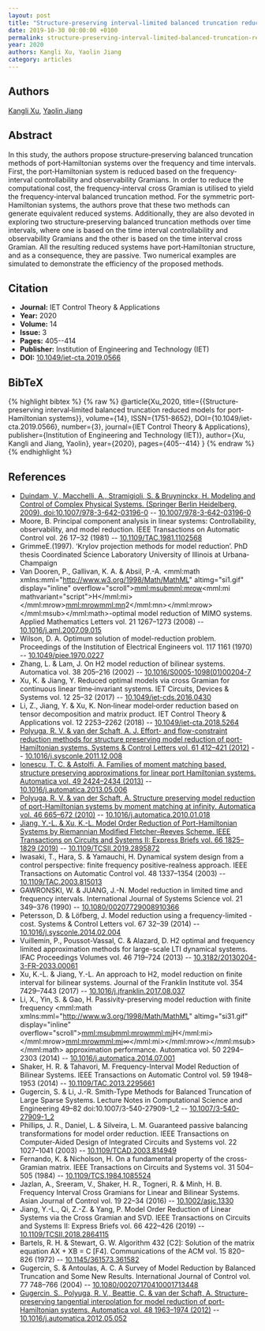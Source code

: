 ```yaml
---
layout: post
title: "Structure‐preserving interval‐limited balanced truncation reduced models for port‐Hamiltonian systems"
date: 2019-10-30 00:00:00 +0100
permalink: structure-preserving-interval-limited-balanced-truncation-reduced-models-for-port-hamiltonian-systems
year: 2020
authors: Kangli Xu, Yaolin Jiang
category: articles
---
```

 
## Authors
[Kangli Xu](authors/kangli-xu), [Yaolin Jiang](authors/yaolin-jiang)
 
## Abstract
In this study, the authors propose structure‐preserving balanced truncation methods of port‐Hamiltonian systems over the frequency and time intervals. First, the port‐Hamiltonian system is reduced based on the frequency‐interval controllability and observability Gramians. In order to reduce the computational cost, the frequency‐interval cross Gramian is utilised to yield the frequency‐interval balanced truncation method. For the symmetric port‐Hamiltonian systems, the authors prove that these two methods can generate equivalent reduced systems. Additionally, they are also devoted in exploring two structure‐preserving balanced truncation methods over time intervals, where one is based on the time interval controllability and observability Gramians and the other is based on the time interval cross Gramian. All the resulting reduced systems have port‐Hamiltonian structure, and as a consequence, they are passive. Two numerical examples are simulated to demonstrate the efficiency of the proposed methods.
 
## Citation
- **Journal:** IET Control Theory &amp; Applications
- **Year:** 2020
- **Volume:** 14
- **Issue:** 3
- **Pages:** 405--414
- **Publisher:** Institution of Engineering and Technology (IET)
- **DOI:** [10.1049/iet-cta.2019.0566](https://doi.org/10.1049/iet-cta.2019.0566)
 
## BibTeX
{% highlight bibtex %}
{% raw %}
@article{Xu_2020,
  title={{Structure‐preserving interval‐limited balanced truncation reduced models for port‐Hamiltonian systems}},
  volume={14},
  ISSN={1751-8652},
  DOI={10.1049/iet-cta.2019.0566},
  number={3},
  journal={IET Control Theory &amp; Applications},
  publisher={Institution of Engineering and Technology (IET)},
  author={Xu, Kangli and Jiang, Yaolin},
  year={2020},
  pages={405--414}
}
{% endraw %}
{% endhighlight %}
 
## References
- [Duindam, V., Macchelli, A., Stramigioli, S. & Bruyninckx, H. Modeling and Control of Complex Physical Systems. (Springer Berlin Heidelberg, 2009). doi:10.1007/978-3-642-03196-0](modeling-and-control-of-complex-physical-systems) -- [10.1007/978-3-642-03196-0](https://doi.org/10.1007/978-3-642-03196-0)
- Moore, B. Principal component analysis in linear systems: Controllability, observability, and model reduction. IEEE Transactions on Automatic Control vol. 26 17–32 (1981) -- [10.1109/TAC.1981.1102568](https://doi.org/10.1109/TAC.1981.1102568)
- GrimmeE.(1997). ‘Krylov projection methods for model reduction’. PhD thesis Coordinated Science Laboratory University of Illinois at Urbana‐Champaign
- Van Dooren, P., Gallivan, K. A. & Absil, P.-A. <mml:math xmlns:mml="http://www.w3.org/1998/Math/MathML" altimg="si1.gif" display="inline" overflow="scroll"><mml:msub><mml:mrow><mml:mi mathvariant="script">H</mml:mi></mml:mrow><mml:mrow><mml:mn>2</mml:mn></mml:mrow></mml:msub></mml:math>-optimal model reduction of MIMO systems. Applied Mathematics Letters vol. 21 1267–1273 (2008) -- [10.1016/j.aml.2007.09.015](https://doi.org/10.1016/j.aml.2007.09.015)
- Wilson, D. A. Optimum solution of model-reduction problem. Proceedings of the Institution of Electrical Engineers vol. 117 1161 (1970) -- [10.1049/piee.1970.0227](https://doi.org/10.1049/piee.1970.0227)
- Zhang, L. & Lam, J. On H2 model reduction of bilinear systems. Automatica vol. 38 205–216 (2002) -- [10.1016/S0005-1098(01)00204-7](https://doi.org/10.1016/S0005-1098(01)00204-7)
- Xu, K. & Jiang, Y. Reduced  optimal models via cross Gramian for continuous linear time‐invariant systems. IET Circuits, Devices &amp; Systems vol. 12 25–32 (2017) -- [10.1049/iet-cds.2016.0430](https://doi.org/10.1049/iet-cds.2016.0430)
- Li, Z., Jiang, Y. & Xu, K. Non‐linear model‐order reduction based on tensor decomposition and matrix product. IET Control Theory &amp; Applications vol. 12 2253–2262 (2018) -- [10.1049/iet-cta.2018.5264](https://doi.org/10.1049/iet-cta.2018.5264)
- [Polyuga, R. V. & van der Schaft, A. J. Effort- and flow-constraint reduction methods for structure preserving model reduction of port-Hamiltonian systems. Systems &amp; Control Letters vol. 61 412–421 (2012)](effort-and-flow-constraint-reduction-methods-for-structure-preserving-model-reduction-of-port-hamiltonian-systems) -- [10.1016/j.sysconle.2011.12.008](https://doi.org/10.1016/j.sysconle.2011.12.008)
- [Ionescu, T. C. & Astolfi, A. Families of moment matching based, structure preserving approximations for linear port Hamiltonian systems. Automatica vol. 49 2424–2434 (2013)](families-of-moment-matching-based-structure-preserving-approximations-for-linear-port-hamiltonian-systems) -- [10.1016/j.automatica.2013.05.006](https://doi.org/10.1016/j.automatica.2013.05.006)
- [Polyuga, R. V. & van der Schaft, A. Structure preserving model reduction of port-Hamiltonian systems by moment matching at infinity. Automatica vol. 46 665–672 (2010)](structure-preserving-model-reduction-of-port-hamiltonian-systems-by-moment-matching-at-infinity) -- [10.1016/j.automatica.2010.01.018](https://doi.org/10.1016/j.automatica.2010.01.018)
- [Jiang, Y.-L. & Xu, K.-L. Model Order Reduction of Port-Hamiltonian Systems by Riemannian Modified Fletcher–Reeves Scheme. IEEE Transactions on Circuits and Systems II: Express Briefs vol. 66 1825–1829 (2019)](model-order-reduction-of-port-hamiltonian-systems-by-riemannian-modified-fletcher-reeves-scheme) -- [10.1109/TCSII.2019.2895872](https://doi.org/10.1109/TCSII.2019.2895872)
- Iwasaki, T., Hara, S. & Yamauchi, H. Dynamical system design from a control perspective: finite frequency positive-realness approach. IEEE Transactions on Automatic Control vol. 48 1337–1354 (2003) -- [10.1109/TAC.2003.815013](https://doi.org/10.1109/TAC.2003.815013)
- GAWRONSKI, W. & JUANG, J.-N. Model reduction in limited time and frequency intervals. International Journal of Systems Science vol. 21 349–376 (1990) -- [10.1080/00207729008910366](https://doi.org/10.1080/00207729008910366)
- Petersson, D. & Löfberg, J. Model reduction using a frequency-limited -cost. Systems &amp; Control Letters vol. 67 32–39 (2014) -- [10.1016/j.sysconle.2014.02.004](https://doi.org/10.1016/j.sysconle.2014.02.004)
- Vuillemin, P., Poussot-Vassal, C. & Alazard, D. H2 optimal and frequency limited approximation methods for large-scale LTI dynamical systems. IFAC Proceedings Volumes vol. 46 719–724 (2013) -- [10.3182/20130204-3-FR-2033.00061](https://doi.org/10.3182/20130204-3-FR-2033.00061)
- Xu, K.-L. & Jiang, Y.-L. An approach to H2,  model reduction on finite interval for bilinear systems. Journal of the Franklin Institute vol. 354 7429–7443 (2017) -- [10.1016/j.jfranklin.2017.08.037](https://doi.org/10.1016/j.jfranklin.2017.08.037)
- Li, X., Yin, S. & Gao, H. Passivity-preserving model reduction with finite frequency <mml:math xmlns:mml="http://www.w3.org/1998/Math/MathML" altimg="si31.gif" display="inline" overflow="scroll"><mml:msub><mml:mrow><mml:mi>H</mml:mi></mml:mrow><mml:mrow><mml:mi>∞</mml:mi></mml:mrow></mml:msub></mml:math> approximation performance. Automatica vol. 50 2294–2303 (2014) -- [10.1016/j.automatica.2014.07.001](https://doi.org/10.1016/j.automatica.2014.07.001)
- Shaker, H. R. & Tahavori, M. Frequency-Interval Model Reduction of Bilinear Systems. IEEE Transactions on Automatic Control vol. 59 1948–1953 (2014) -- [10.1109/TAC.2013.2295661](https://doi.org/10.1109/TAC.2013.2295661)
- Gugercin, S. & Li, J.-R. Smith-Type Methods for Balanced Truncation of Large Sparse Systems. Lecture Notes in Computational Science and Engineering 49–82 doi:10.1007/3-540-27909-1_2 -- [10.1007/3-540-27909-1_2](https://doi.org/10.1007/3-540-27909-1_2)
- Phillips, J. R., Daniel, L. & Silveira, L. M. Guaranteed passive balancing transformations for model order reduction. IEEE Transactions on Computer-Aided Design of Integrated Circuits and Systems vol. 22 1027–1041 (2003) -- [10.1109/TCAD.2003.814949](https://doi.org/10.1109/TCAD.2003.814949)
- Fernando, K. & Nicholson, H. On a fundamental property of the cross- Gramian matrix. IEEE Transactions on Circuits and Systems vol. 31 504–505 (1984) -- [10.1109/TCS.1984.1085524](https://doi.org/10.1109/TCS.1984.1085524)
- Jazlan, A., Sreeram, V., Shaker, H. R., Togneri, R. & Minh, H. B. Frequency Interval Cross Gramians for Linear and Bilinear Systems. Asian Journal of Control vol. 19 22–34 (2016) -- [10.1002/asjc.1330](https://doi.org/10.1002/asjc.1330)
- Jiang, Y.-L., Qi, Z.-Z. & Yang, P. Model Order Reduction of Linear Systems via the Cross Gramian and SVD. IEEE Transactions on Circuits and Systems II: Express Briefs vol. 66 422–426 (2019) -- [10.1109/TCSII.2018.2864115](https://doi.org/10.1109/TCSII.2018.2864115)
- Bartels, R. H. & Stewart, G. W. Algorithm 432 [C2]: Solution of the matrix equation AX + XB = C [F4]. Communications of the ACM vol. 15 820–826 (1972) -- [10.1145/361573.361582](https://doi.org/10.1145/361573.361582)
- Gugercin, S. & Antoulas, A. C. A Survey of Model Reduction by Balanced Truncation and Some New Results. International Journal of Control vol. 77 748–766 (2004) -- [10.1080/00207170410001713448](https://doi.org/10.1080/00207170410001713448)
- [Gugercin, S., Polyuga, R. V., Beattie, C. & van der Schaft, A. Structure-preserving tangential interpolation for model reduction of port-Hamiltonian systems. Automatica vol. 48 1963–1974 (2012)](structure-preserving-tangential-interpolation-for-model-reduction-of-port-hamiltonian-systems) -- [10.1016/j.automatica.2012.05.052](https://doi.org/10.1016/j.automatica.2012.05.052)

